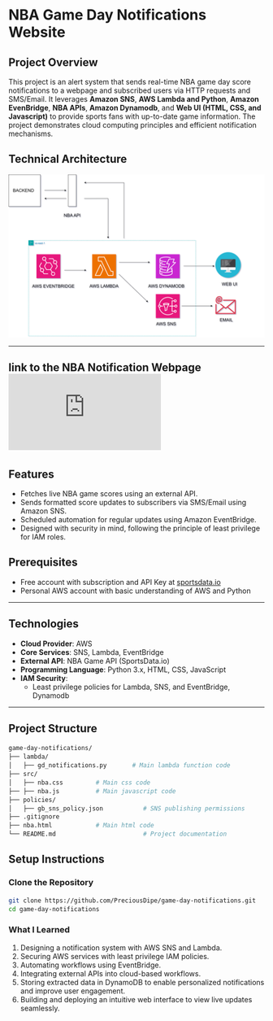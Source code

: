 # NBA Game Day Notifications Website

## **Project Overview**
This project is an alert system that sends real-time NBA game day score notifications to a webpage and subscribed users via HTTP requests and SMS/Email. It leverages **Amazon SNS**, **AWS Lambda and Python**, **Amazon EvenBridge**, **NBA APIs**, **Amazon Dynamodb**, and **Web UI (HTML, CSS, and Javascript)** to provide sports fans with up-to-date game information. The project demonstrates cloud computing principles and efficient notification mechanisms.


## **Technical Architecture**
![nba_API](https://github.com/PreciousDipe/game-day-notifications/blob/main/assets/game-day-notifications.drawio.svg)

---
link to the NBA Notification Webpage ![link](https://preciousdipe.github.io/game-day-notifications/nba.html)
---
## **Features**
- Fetches live NBA game scores using an external API.
- Sends formatted score updates to subscribers via SMS/Email using Amazon SNS.
- Scheduled automation for regular updates using Amazon EventBridge.
- Designed with security in mind, following the principle of least privilege for IAM roles.

## **Prerequisites**
- Free account with subscription and API Key at [sportsdata.io](https://sportsdata.io/)
- Personal AWS account with basic understanding of AWS and Python

---


## **Technologies**
- **Cloud Provider**: AWS
- **Core Services**: SNS, Lambda, EventBridge
- **External API**: NBA Game API (SportsData.io)
- **Programming Language**: Python 3.x, HTML, CSS, JavaScript
- **IAM Security**:
  - Least privilege policies for Lambda, SNS, and EventBridge, Dynamodb

---

## **Project Structure**
```bash
game-day-notifications/
├── lambda/
│   ├── gd_notifications.py       # Main lambda function code
├── src/
│   ├── nba.css         # Main css code
├── ├── nba.js          # Main javascript code
├── policies/
│   ├── gb_sns_policy.json           # SNS publishing permissions
├── .gitignore
├── nba.html            # Main html code
└── README.md                        # Project documentation
```

## **Setup Instructions**

### **Clone the Repository**
```bash
git clone https://github.com/PreciousDipe/game-day-notifications.git
cd game-day-notifications
```

### **What I Learned**
1. Designing a notification system with AWS SNS and Lambda.
2. Securing AWS services with least privilege IAM policies.
3. Automating workflows using EventBridge.
4. Integrating external APIs into cloud-based workflows.
5. Storing extracted data in DynamoDB to enable personalized notifications and improve user engagement.
6. Building and deploying an intuitive web interface to view live updates seamlessly.
